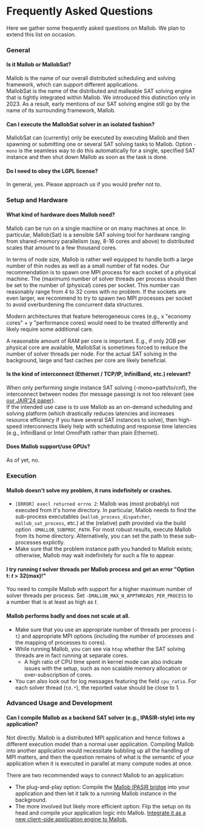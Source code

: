 
# Frequently Asked Questions

Here we gather some frequently asked questions on Mallob. We plan to extend this list on occasion. 

### General

#### Is it Mallob or MallobSat?

Mallob is the name of our overall distributed scheduling and solving framework, which can support different applications.  
MallobSat is the name of the distributed and malleable SAT solving engine that is tightly integrated within Mallob. We introduced this distinction only in 2023. As a result, early mentions of our SAT solving engine still go by the name of its surrounding framework, Mallob.

#### Can I execute the MallobSat solver in an isolated fashion? 

MallobSat can (currently) only be executed by executing Mallob and then spawning or submitting one or several SAT solving tasks to Mallob.
Option `-mono` is the seamless way to do this automatically for a single, specified SAT instance and then shut down Mallob as soon as the task is done.

#### Do I need to obey the LGPL license?

In general, yes. Please approach us if you would prefer not to.

### Setup and Hardware

#### What kind of hardware does Mallob need?

Mallob can be run on a single machine or on many machines at once.
In particular, Mallob(Sat) is a sensible SAT solving tool for hardware ranging from shared-memory parallelism (say, 8-16 cores and above) to distributed scales that amount to a few thousand cores.

In terms of node size, Mallob is rather well equipped to handle both a large number of thin nodes as well as a small number of fat nodes.
Our recommendation is to spawn one MPI process for each socket of a physical machine. The (maximum) number of solver threads per process should then be set to the number of (physical) cores per socket. This number can reasonably range from 4 to 32 cores with no problem. If the sockets are even larger, we recommend to try to spawn two MPI processes per socket to avoid overburdening the concurrent data structures.

Modern architectures that feature heterogeneous cores (e.g., x "economy cores" + y "performance cores) would need to be treated differently and likely require some additional care.

A reasonable amount of RAM per core is important. E.g., if only 2GB per physical core are available, MallobSat is sometimes forced to reduce the number of solver threads per node. For the actual SAT solving in the background, large and fast caches per core are likely beneficial.

#### Is the kind of interconnect (Ethernet / TCP/IP, InfiniBand, etc.) relevant?

When only performing single instance SAT solving (-mono=path/to/cnf), the interconnect between nodes (for message passing) is not too relevant (see [our JAIR'24 paper](https://jair.org/index.php/jair/article/view/15827)).  
If the intended use case is to use Mallob as an on-demand scheduling and solving platform (which drastically reduces latencies and increases resource efficiency if you have several SAT instances to solve), then high-speed interconnects likely help with scheduling and response time latencies (e.g., InfiniBand or Intel OmniPath rather than plain Ethernet).

#### Does Mallob support/use GPUs?

As of yet, no.

### Execution

#### Mallob doesn't solve my problem, it runs indefinitely or crashes.

* `[ERROR] execl returned errno 2`: Mallob was (most probably) not executed from it's home directory. In particular, Mallob needs to find the sub-process executables (`mallob_process_dispatcher`, `mallob_sat_process`, etc.) at the (relative) path provided via the build option `-DMALLOB_SUBPROC_PATH`. For most robust results, execute Mallob from its home directory. Alternatively, you can set the path to these sub-processes explictly.
* Make sure that the problem instance path you handed to Mallob exists; otherwise, Mallob may wait indefinitely for such a file to appear.

#### I try running $t$ solver threads per Mallob process and get an error "Option t: $t$ > 32(max)!"

You need to compile Mallob with support for a higher maximum number of solver threads per process. Set `-DMALLOB_MAX_N_APPTHREADS_PER_PROCESS` to a number that is at least as high as $t$.

#### Mallob performs badly and does not scale at all.

* Make sure that you use an appropriate number of threads per process (`-t`) and appropriate MPI options (including the number of processes and the mapping of processes to cores).
* While running Mallob, you can see via `htop` whether the SAT solving threads are in fact running at separate cores.
    * A high ratio of CPU time spent in kernel mode can also indicate issues with the setup, such as non scalable memory allocation or over-subscription of cores.
* You can also look out for log messages featuring the field `cpu_ratio`. For each solver thread (`td.*`), the reported value should be close to 1.

### Advanced Usage and Development

#### Can I compile Mallob as a backend SAT solver (e.g., IPASIR-style) into my application?

Not directly. Mallob is a distributed MPI application and hence follows a different execution model than a normal user application.
Compiling Mallob into another application would necessitate bubbling up all the handling of MPI matters, and then the question remains of what is the semantic of your application when it is executed in parallel at many compute nodes at once.

There are two recommended ways to connect Mallob to an application:
* The plug-and-play option: Compile the [Mallob IPASIR bridge](https://github.com/domschrei/mallob-ipasir-bridge) into your application and then let it talk to a running Mallob instance in the background.
* The more involved but likely more efficient option: Flip the setup on its head and compile your application logic into Mallob. [Integrate it as a new client-side application engine to Mallob.](/docs/application_engines.md)
